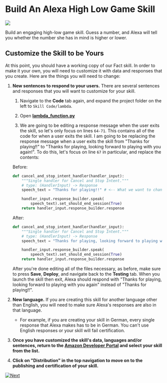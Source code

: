 # Build An Alexa High Low Game Skill
<img src="https://m.media-amazon.com/images/G/01/mobile-apps/dex/alexa/alexa-skills-kit/tutorials/quiz-game/header._TTH_.png" />

Build an engaging high-low game skill. Guess a number, and Alexa will tell you whether the number she has in mind is higher or lower.

## Customize the Skill to be Yours

At this point, you should have a working copy of our Fact skill.  In order to make it your own, you will need to customize it with data and responses that you create.  Here are the things you will need to change:

1.  **New sentences to respond to your users.** There are several sentences and responses that you will want to customize for your skill.

    1. Navigate to the **Code** tab again, and expand the project folder on the left to `Skill Code/lambda`.

    2. Open **[lambda_function.py](../lambda/py/lambda_function.py)**

    3. We are going to be editing a response message when the user exits the skill, so let's only focus on lines `64-71`. This contains all of the code for when a user exits the skill. I am going to be replacing the response message when a user exits the skill from "Thanks for playing!!" to "Thanks for playing, looking forward to playing with you again!". To do this, let's focus on line `67` in particular, and replace the contents:

    Before:
    ```py
    def cancel_and_stop_intent_handler(handler_input):
        """Single handler for Cancel and Stop Intent."""
        # type: (HandlerInput) -> Response
        speech_text = "Thanks for playing!!" # <-- What we want to change

        handler_input.response_builder.speak(
            speech_text).set_should_end_session(True)
        return handler_input.response_builder.response
    ```

    After:
    ```py
    def cancel_and_stop_intent_handler(handler_input):
        """Single handler for Cancel and Stop Intent."""
        # type: (HandlerInput) -> Response
        speech_text = "Thanks for playing, looking forward to playing with you again!" # <-- CHANGED

        handler_input.response_builder.speak(
            speech_text).set_should_end_session(True)
        return handler_input.response_builder.response
    ```

     After you're done editing all of the files necessary, as before, make sure to press **Save**, **Deploy**, and navigate back to the **Testing** tab. When you launch the skill then exit, Alexa should respond with "Thanks for playing, looking forward to playing with you again" instead of "Thanks for playing!!".

2.  **New language.** If you are creating this skill for another language other than English, you will need to make sure Alexa's responses are also in that language.

    - For example, if you are creating your skill in German, every single response that Alexa makes has to be in German. You can't use English responses or your skill will fail certification.

3. **Once you have customized the skill's data, languages and/or sentences, return to the [Amazon Developer Portal](https://developer.amazon.com/alexa/console/ask?&sc_category=Owned&sc_channel=RD&sc_campaign=Evangelism2018&sc_publisher=github&sc_content=Survey&sc_detail=fact-nodejs-V2_GUI-5&sc_funnel=Convert&sc_country=WW&sc_medium=Owned_RD_Evangelism2018_github_Survey_fact-nodejs-V2_GUI-5_Convert_WW_beginnersdevs&sc_segment=beginnersdevs) and select your skill from the list.**

4.  **Click on "Distribution" in the top navigation to move on to the publishing and certification of your skill.**


[![Next](https://m.media-amazon.com/images/G/01/mobile-apps/dex/alexa/alexa-skills-kit/tutorials/general/buttons/button_next_publication._TTH_.png)](./submit-for-certification.md)

